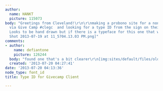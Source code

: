 ```yaml
---
author:
  name: HANKT
  picture: 115073
body: "Greetings from Cleveland!\r\n\r\nmaking a probono site for a non profit client
  via Give Camp #clegc  and looking for a type ID from the sign on their building.
  Looks to be hand drawn but if there is a typeface for this one that would be awesome.\r\n\r\nThanks!\r\n\r\n[img:sites/default/files/old-images/Screen
  Shot 2013-07-19 at 11_5704.13.03 PM.png]"
comments:
- author:
    name: defiantone
    picture: 126244
  body: "found one that's a bit clearer\r\n[img:sites/default/files/old-images/420659_10150510156917077_106107662076_9359117_1798122197_n_3948.jpg]"
  created: '2013-07-20 04:27:41'
date: '2013-07-20 04:13:36'
node_type: font_id
title: Type ID for Givecamp Client

---
```

